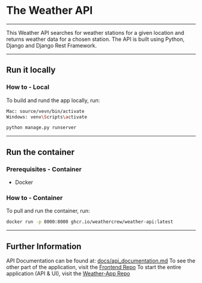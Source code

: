 # The Weather API

---

This Weather API searches for weather stations for a given location and returns weather data for a chosen station.
The API is built using Python, Django and Django Rest Framework.

---

## Run it locally

### How to - Local

To build and rund the app locally, run:

```bash
Mac: source/vevn/bin/activate
Windows: venv\Scripts\activate
```

```bash
python manage.py runserver
```

---

## Run the container

### Prerequisites - Container

- Docker

### How to - Container

To pull and run the container, run:

```bash
docker run -p 8000:8000 ghcr.io/weathercrew/weather-api:latest
```

---

## Further Information

API Documentation can be found at: [docs/api_documentation.md](docs/api_documentation.md) 
To see the other part of the application, visit the [Frontend Repo](https://github.com/WeatherCrew/weather-ui)
To start the entire application (API & UI), visit the [Weather-App Repo](https://github.com/WeatherCrew/weather-app)
